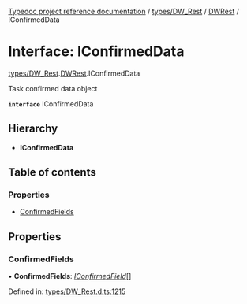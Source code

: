 [Typedoc project reference documentation](../README.md) / [types/DW_Rest](../modules/types_dw_rest.md) / [DWRest](../modules/types_dw_rest.dwrest.md) / IConfirmedData

# Interface: IConfirmedData

[types/DW_Rest](../modules/types_dw_rest.md).[DWRest](../modules/types_dw_rest.dwrest.md).IConfirmedData

Task confirmed data object

**`interface`** IConfirmedData

## Hierarchy

* **IConfirmedData**

## Table of contents

### Properties

- [ConfirmedFields](types_dw_rest.dwrest.iconfirmeddata.md#confirmedfields)

## Properties

### ConfirmedFields

• **ConfirmedFields**: [*IConfirmedField*](types_dw_rest.dwrest.iconfirmedfield.md)[]

Defined in: [types/DW_Rest.d.ts:1215](https://github.com/DocuWare/REST-Sample-TS/blob/6f07cff/src/types/DW_Rest.d.ts#L1215)
